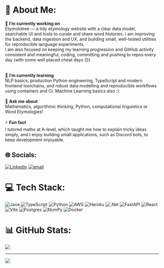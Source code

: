 # 💫 About Me:
🔭 **I’m currently working on**<br>Etymolotree — a tidy etymology website with a clear data model, searchable UI and tools to curate and share word histories. I am improving the backend, data ingestion and UX, and building small, well-tested utilities for reproducible language experiments.<br>I am also focused on keeping my learning progression and GitHub activity consistent and meaningful; coding, committing and pushing to repos every day (with some well placed cheat days 😉)<br><br><br>🌱 **I’m currently learning**<br>NLP basics, production Python engineering, TypeScript and modern frontend toolchains, and robust data modelling and reproducible workflows using containers and CI. Machine Learning basics also :)<br><br>💬 **Ask me about**<br>Mathematics, algorithmic thinking, Python, computational linguistics or Word Etymologies!<br><br>⚡ **Fun fact**<br>I tutored maths at A-level, which taught me how to explain tricky ideas simply, and I enjoy building small applications, such as Discord bots, to keep development enjoyable.<br>


## 🌐 Socials:
[![LinkedIn](https://img.shields.io/badge/LinkedIn-%230077B5.svg?logo=linkedin&logoColor=white)](https://linkedin.com/in/ridhwaan-amin-a13297269) [![email](https://img.shields.io/badge/Email-D14836?logo=gmail&logoColor=white)](mailto:ridint64@protonmail.com) 

# 💻 Tech Stack:
![Java](https://img.shields.io/badge/java-%23ED8B00.svg?style=for-the-badge&logo=openjdk&logoColor=white) ![TypeScript](https://img.shields.io/badge/typescript-%23007ACC.svg?style=for-the-badge&logo=typescript&logoColor=white) ![Python](https://img.shields.io/badge/python-3670A0?style=for-the-badge&logo=python&logoColor=ffdd54) ![AWS](https://img.shields.io/badge/AWS-%23FF9900.svg?style=for-the-badge&logo=amazon-aws&logoColor=white) ![Heroku](https://img.shields.io/badge/heroku-%23430098.svg?style=for-the-badge&logo=heroku&logoColor=white) ![.Net](https://img.shields.io/badge/.NET-5C2D91?style=for-the-badge&logo=.net&logoColor=white) ![FastAPI](https://img.shields.io/badge/FastAPI-005571?style=for-the-badge&logo=fastapi) ![React](https://img.shields.io/badge/react-%2320232a.svg?style=for-the-badge&logo=react&logoColor=%2361DAFB) ![Vite](https://img.shields.io/badge/vite-%23646CFF.svg?style=for-the-badge&logo=vite&logoColor=white) ![Postgres](https://img.shields.io/badge/postgres-%23316192.svg?style=for-the-badge&logo=postgresql&logoColor=white) ![NumPy](https://img.shields.io/badge/numpy-%23013243.svg?style=for-the-badge&logo=numpy&logoColor=white) ![Docker](https://img.shields.io/badge/docker-%230db7ed.svg?style=for-the-badge&logo=docker&logoColor=white)
# 📊 GitHub Stats:
![](https://nirzak-streak-stats.vercel.app/?user=RajAmin99&theme=dark&hide_border=false)<br/>

---
[![](https://visitcount.itsvg.in/api?id=RajAmin99&icon=0&color=0)](https://visitcount.itsvg.in)

<!-- Proudly created with GPRM ( https://gprm.itsvg.in ) -->
